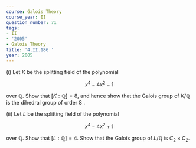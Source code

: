 ```yaml
---
course: Galois Theory
course_year: II
question_number: 71
tags:
- II
- '2005'
- Galois Theory
title: '4.II.18G '
year: 2005
---
```



(i) Let $K$ be the splitting field of the polynomial

$$x^{4}-4 x^{2}-1$$

over $\mathbb{Q}$. Show that $[K: \mathbb{Q}]=8$, and hence show that the Galois group of $K / \mathbb{Q}$ is the dihedral group of order 8 .

(ii) Let $L$ be the splitting field of the polynomial

$$x^{4}-4 x^{2}+1$$

over $\mathbb{Q}$. Show that $[L: \mathbb{Q}]=4$. Show that the Galois group of $L / \mathbb{Q}$ is $C_{2} \times C_{2}$.